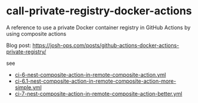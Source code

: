 # call-private-registry-docker-actions

A reference to use a private Docker container registry in GitHub Actions by using composite actions

Blog post: https://josh-ops.com/posts/github-actions-docker-actions-private-registry/

see
- [ci-6-nest-composite-action-in-remote-composite-action.yml](https://github.com/joshjohanning-org/call-private-registry-docker-actions/blob/main/.github/workflows/ci-6-nest-composite-action-in-remote-composite-action.yml)
- [ci-6.1-nest-composite-action-in-remote-composite-action-more-simple.yml](https://github.com/joshjohanning-org/call-private-registry-docker-actions/blob/main/.github/workflows/ci-6.1-nest-composite-action-in-remote-composite-action-more-simple.yml)
- [ci-7-nest-composite-action-in-remote-composite-action-better.yml](https://github.com/joshjohanning-org/call-private-registry-docker-actions/blob/main/.github/workflows/ci-7-nest-composite-action-in-remote-composite-action-better.yml)
